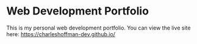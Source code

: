 # Web Development Portfolio
This is my personal web development portfolio. You can view the live site here: https://charleshoffman-dev.github.io/
